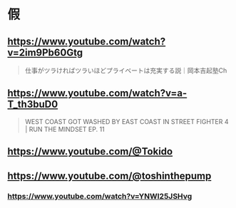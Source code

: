 # 假

## https://www.youtube.com/watch?v=2im9Pb60Gtg

> 仕事がツラければツラいほどプライベートは充実する説｜岡本吉起塾Ch 

## https://www.youtube.com/watch?v=a-T_th3buD0 

> WEST COAST GOT WASHED BY EAST COAST IN STREET FIGHTER 4 | RUN THE MINDSET EP. 11 

## https://www.youtube.com/@Tokido

## https://www.youtube.com/@toshinthepump

### https://www.youtube.com/watch?v=YNWI25JSHvg
